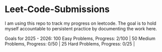# Leet-Code-Submissions
I am using this repo to track my progress on leetcode. The goal is to hold myself accountable to persistent practice by documenting the work here.

Goals for 2025 - 2026:
  100 Easy Problems, Progress: 2/100 |
  50 Medium Problems, Progress: 0/50 |
  25 Hard Problems, Progress: 0/25 |
